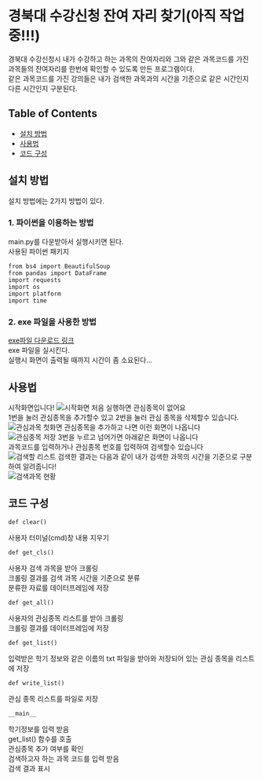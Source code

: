 # 경북대 수강신청 잔여 자리 찾기(아직 작업중!!!)

경북대 수강신청시 내가 수강하고 하는 과목의 잔여자리와 그와 같은 과목코드를 가진 과목들의 잔여자리를 한번에 확인할 수 있도록 만든 프로그램이다.   
같은 과목코드를 가진 강의들은 내가 검색한 과목과의 시간을 기준으로 같은 시간인지 다른 시간인지 구분된다.


## Table of Contents

- [설치 방법](#설치-방법)
- [사용법](#사용법)
- [코드 구성](#코드-구성)

## 설치 방법

설치 방법에는 2가지 방법이 있다.
### 1. 파이썬을 이용하는 방법   
main.py를 다운받아서 실행시키면 된다.   
사용된 파이썬 패키지   
<pre><code>from bs4 import BeautifulSoup
from pandas import DataFrame
import requests
import os
import platform
import time</code></pre>   
### 2. exe 파일을 사용한 방법   
[exe파일 다운로드 링크](http://gofile.me/4Di5L/K7CLU5Iea)   
exe 파일을 실시킨다.   
실행시 화면이 출력될 때까지 시간이 좀 소요된다...

## 사용법
시작화면입니다!
![시작화면](https://user-images.githubusercontent.com/49528515/106889792-d59ca680-672b-11eb-82f3-92374e945954.PNG)
처음 실행하면 관심종목이 없어요   
1번을 눌러 관심종목을 추가할수 있고 2번을 눌러 관심 종목을 삭제할수 있습니다.   
![관심과목 첫화면](https://user-images.githubusercontent.com/49528515/106889852-ecdb9400-672b-11eb-801d-e58eb5689603.PNG)
관심종목을 추가하고 나면 이런 화면이 나옵니다   
![관심종목 저장](https://user-images.githubusercontent.com/49528515/106889899-fc5add00-672b-11eb-9853-4d2d7cf64391.PNG)
3번을 누르고 넘어가면 아래같은 화면이 나옵니다    
과목코드를 입력하거나 관심종목 번호를 입력하여 검색할수 있습니다   
![검색할 리스트](https://user-images.githubusercontent.com/49528515/106889940-0b418f80-672c-11eb-9a54-a538585344fc.PNG)
검색한 결과는 다음과 같이 내가 검색한 과목의 시간을 기준으로 구분하여 알려줍니다!   
![검색과목 현황](https://user-images.githubusercontent.com/49528515/106890294-73907100-672c-11eb-8625-ec800b286eb5.PNG)

## 코드 구성
<pre><code>def clear()</code></pre>
사용자 터미널(cmd)창 내용 지우기
<pre><code>def get_cls()</code></pre>
사용자 검색 과목을 받아 크롤링   
크롤링 결과를 검색 과목 시간을 기준으로 분류   
분류한 자료를 데이터프레임에 저장
<pre><code>def get_all()</code></pre>
사용자의 관심종목 리스트를 받아 크롤링   
크롤링 결과를 데이터프레임에 저장
<pre><code>def get_list()</code></pre>
입력받은 학기 정보와 같은 이름의 txt 파일을 받아와 저장되어 있는 관심 종목을 리스트에 저장   
<pre><code>def write_list()</code></pre>
관심 종목 리스트를 파일로 저장
<pre><code>__main__</code></pre>
학기정보를 입력 받음   
get_list() 함수를 호출   
관심종목 추가 여부를 확인   
검색하고자 하는 과목 코드를 입력 받음   
검색 결과 표시
